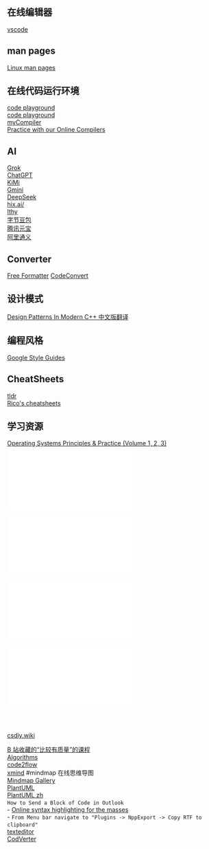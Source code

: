 ## 在线编辑器
[vscode](https://vscode.dev/)  

## man pages
[Linux man pages](https://www.mankier.com/)  

## 在线代码运行环境
[code playground](https://programiz.pro/ide/c)  
[code playground](https://codapi.org/)  
[myCompiler](https://www.mycompiler.io/)  
[Practice with our Online Compilers](https://www.programiz.com/)  

## AI
[Grok](https://grok.com/)  
[ChatGPT](https://chatgpt.com/)  
[KiMi](https://kimi.moonshot.cn/)  
[Gmini](https://gemini.google.com/app)  
[DeepSeek](https://chat.deepseek.com/)  
[hix.ai/](https://hix.ai/)  
[Ithy](https://ithy.com/)  
[字节豆包](https://www.doubao.com/chat/)  
[腾讯元宝](https://yuanbao.tencent.com/chat/)  
[阿里通义](https://tongyi.aliyun.com/qianwen/)  

## Converter
[Free Formatter](https://www.freeformatter.com/)
[CodeConvert](https://www.codeconvert.ai/free-converter)  

## 设计模式
[Design Patterns In Modern C++ 中文版翻译](https://github.com/liuzengh/design-pattern/tree/main/docs)  

## 编程风格
[Google Style Guides](https://google.github.io/styleguide/)  

## CheatSheets
[tldr](https://tldr.inbrowser.app/)  
[Rico's cheatsheets](https://devhints.io/)  

## 学习资源
[Operating Systems Principles & Practice (Volume 1, 2, 3)](https://www.kea.nu/files/textbooks/ospp/)  
![Operating Systems Principles & Practice, Volume 1: Kernels and Processes](./assets/osppv1.pdf)  
![Operating Systems Principles & Practice, Volume 2: Concurrency](./assets/osppv2.pdf)  
![Operating Systems Principles & Practice, Volume 3: Memory Management](./assets/osppv3.pdf)  
![Operating Systems Principles & Practice, Volume 4: Persistent Storage](./assets/osppv4.pdf)  
![]()  
![]()  
![]()  
[csdiy.wiki](https://csdiy.wiki/en/)  




[B 站收藏的“比较有质量”的课程](https://fast.v2ex.com/t/931949)    
[Algorithms](https://algs4.cs.princeton.edu/home/)    
[code2flow](https://app.code2flow.com/)  
[xmind](https://xmind.works/) #mindmap  在线思维导图  
[Mindmap Gallery](https://xmind.app/share/)  
[PlantUML](https://plantuml.com/)  
[PlantUML zh](https://plantuml.com/zh/)  
`How to Send a Block of Code in Outlook`  
	- [Online syntax highlighting for the masses](https://tohtml.com/)  
	- `From Menu bar navigate to "Plugins -> NppExport -> Copy RTF to clipboard"`  
[texteditor](https://texteditor.com/)  
[CodVerter](https://codverter.com/src/index)  